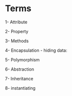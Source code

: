 # Terms

1- Attribute

2- Property

3- Methods

4- Encapsulation - hiding data: 

5- Polymorphism

6- Abstraction

7- Inheritance

8- instantiating 

